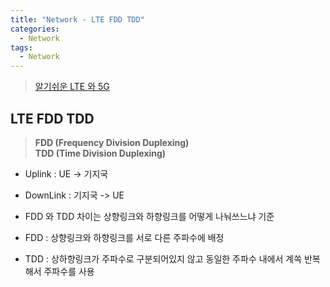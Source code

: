 ```yaml
---
title: "Network - LTE FDD TDD"
categories:
  - Network
tags:
  - Network
---
```


> [알기쉬운 LTE 와 5G](https://m.blog.naver.com/PostList.naver?blogId=ktec21&categoryName=%EC%95%8C%EA%B8%B0%EC%89%AC%EC%9A%B4%20LTE%EC%99%80%205G&categoryNo=56&logCode=0)

## LTE FDD TDD
> **FDD (Frequency Division Duplexing)**  
> **TDD (Time Division Duplexing)**


- Uplink : UE -> 기지국
- DownLink : 기지국 -> UE
- FDD 와 TDD 차이는 상향링크와 하향링크를 어떻게 나눠쓰느냐 기준

- FDD : 상향링크와 하향링크를 서로 다른 주파수에 배정
- TDD : 상하향링크가 주파수로 구분되어있지 않고 동일한 주파수 내에서 계쏙 반복해서 주파수를 사용

